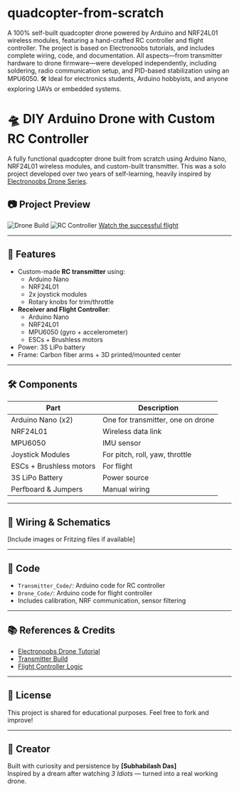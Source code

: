 # quadcopter-from-scratch
A 100% self-built quadcopter drone powered by Arduino and NRF24L01 wireless modules, featuring a hand-crafted RC controller and flight controller. The project is based on Electronoobs tutorials, and includes complete wiring, code, and documentation. All aspects—from transmitter hardware to drone firmware—were developed independently, including soldering, radio communication setup, and PID-based stabilization using an MPU6050.
🛠️ Ideal for electronics students, Arduino hobbyists, and anyone exploring UAVs or embedded systems.

# 🛸 DIY Arduino Drone with Custom RC Controller

A fully functional quadcopter drone built from scratch using Arduino Nano, NRF24L01 wireless modules, and custom-built transmitter. This was a solo project developed over two years of self-learning, heavily inspired by [Electronoobs Drone Series](http://electronoobs.com/eng_robotica_tut5_1.php).

## 📷 Project Preview

![Drone Build](your_image_link.jpg)
![RC Controller](your_controller_image_link.jpg)
[Watch the successful flight](your_youtube_video_link)

---

## 🚁 Features

- Custom-made **RC transmitter** using:
  - Arduino Nano
  - NRF24L01
  - 2x joystick modules
  - Rotary knobs for trim/throttle
- **Receiver and Flight Controller**:
  - Arduino Nano
  - NRF24L01
  - MPU6050 (gyro + accelerometer)
  - ESCs + Brushless motors
- Power: 3S LiPo battery
- Frame: Carbon fiber arms + 3D printed/mounted center

---

## 🛠️ Components

| Part | Description |
|------|-------------|
| Arduino Nano (x2) | One for transmitter, one on drone |
| NRF24L01 | Wireless data link |
| MPU6050 | IMU sensor |
| Joystick Modules | For pitch, roll, yaw, throttle |
| ESCs + Brushless motors | For flight |
| 3S LiPo Battery | Power source |
| Perfboard & Jumpers | Manual wiring |

---

## 📐 Wiring & Schematics

[Include images or Fritzing files if available]

---

## 💾 Code

- `Transmitter_Code/`: Arduino code for RC controller
- `Drone_Code/`: Arduino code for flight controller
- Includes calibration, NRF communication, sensor filtering

---

## 📚 References & Credits

- [Electronoobs Drone Tutorial](http://electronoobs.com/eng_robotica_tut5_1.php)
- [Transmitter Build](http://electronoobs.com/eng_robotica_tut5_2.php)
- [Flight Controller Logic](http://electronoobs.com/eng_robotica_tut5_3.php)

---

## 🔖 License

This project is shared for educational purposes. Feel free to fork and improve!

---

## 🙌 Creator

Built with curiosity and persistence by **[Subhabilash Das]**  
Inspired by a dream after watching *3 Idiots* — turned into a real working drone.

